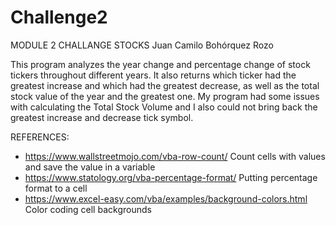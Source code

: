 # Challenge2
MODULE 2 CHALLANGE STOCKS
Juan Camilo Bohórquez Rozo

This program analyzes the year change and percentage change of stock tickers throughout different years. It also returns which ticker had the greatest increase and which had the greatest decrease, as well as the total stock value of the year and the greatest one.
My program had some issues with calculating the Total Stock Volume and I also could not bring back the greatest increase and decrease tick symbol.

REFERENCES:
-	https://www.wallstreetmojo.com/vba-row-count/ Count cells with values and save the value in a variable
-	https://www.statology.org/vba-percentage-format/ Putting percentage format to a cell
-	https://www.excel-easy.com/vba/examples/background-colors.html Color coding cell backgrounds
